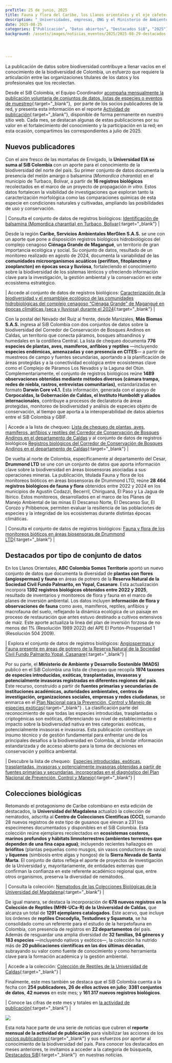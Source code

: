 ```yaml
---
preTitle: 25 de junio, 2025
title: Fauna y flora del Caribe, los Llanos orientales y el eje cafetero sobresalen en los destacados de julio
description: "_Universidades, empresas, ONG y el Ministerio de Ambiente y Desarrollo Sostenible aportan este mes con registros biológicos, listas de chequeo y colecciones de nuestra biodiversidad._"
date: 2025-08-25
categories: ["Publicación", "Datos abiertos", "Destacados SiB", "2025"]
background: /assets/images/noticias_eventos/2025/2025-08-29-destacados-julio-2025.png




---
```

La publicación de datos sobre biodiversidad contribuye a llenar vacíos en el conocimiento de la biodiversidad de Colombia, un esfuerzo que requiere la articulación entre las organizaciones titulares de los datos y los profesionales que los recolectan.

Desde el SiB Colombia, el Equipo Coordinador [acompaña mensualmente la publicación voluntaria de conjuntos de datos, listas de especies o eventos de muestreo](https://biodiversidad.co/compartir/guia-para-publicar/){:target="\_blank"},  por parte de los socios publicadores de la red, y presenta esta información en el reporte [Actividad de publicación](https://biodiversidad.co/comunidad/actividad-de-publicacion/){:target="\_blank"}, disponible de forma permanente en nuestro sitio web. Cada mes, se destacan algunas de estas publicaciones por su valor en el fortalecimiento del conocimiento y la participación en la red; en esta ocasión, compartimos las correspondientes a julio de 2025.

## Nuevos publicadores

Con el aire fresco de las montañas de Envigado, la **Universidad EIA se suma al SiB Colombia** con un aporte para el conocimiento de la biodiversidad del norte del país. Su primer conjunto de datos documenta la presencia del melón amargo o balsamina (*Momordica charantia*) en el municipio de Turbaco, Bolívar, a partir de **16 registros biológicos** recolectados en el marco de un proyecto de propagación *in vitro*. Estos datos fortalecen la visibilidad de investigaciones que exploran tanto la caracterización morfológica como las comparaciones químicas de esta especie en condiciones naturales y cultivadas, ampliando las posibilidades de uso y conservación.

| Consulta el conjunto de datos de registros biológicos: [Identificación de balsamina (Momordica charantia) en Turbaco, Bolívar](https://biodiversidad.co/data/?datasetKey=77f2273b-be2e-4e7c-9dd1-9ba054c6f77f){:target="\_blank"} |

Desde la región **Caribe, Servicios Ambientales MerGlen S.A.S.** se une con un aporte que pone a disposición registros biológicos hidrobiológicos del complejo cenagoso **Ciénaga Grande de Magangué**, un territorio de gran importancia ecológica y social. Su conjunto de datos, resultado de un monitoreo realizado en agosto de 2024, documenta la variabilidad de las **comunidades microorganismos acuáticos (perifiton, fitoplancton y zooplancton) en épocas seca y lluviosa**, fortaleciendo el conocimiento sobre la biodiversidad de los sistemas lénticos y ofreciendo información clave para la investigación, la gestión ambiental y la conservación en este ecosistema estratégico.

| Accede al conjunto de datos de registros biológicos: [Caracterización de la biodiversidad y el ensamblaje ecológico de las comunidades hidrobiológicas del complejo cenagoso “Ciénaga Grande” de Magangué en épocas climáticas (seca y lluviosa) durante el 2024](https://biodiversidad.co/data/?datasetKey=58e0c838-2d3c-4b39-8c33-2daad62d3f23){:target="\_blank"} |

Con la postal del Nevado del Ruiz al frente, desde Manizales, **Más Biomas S.A.S.** ingresa al SiB Colombia con dos conjuntos de datos sobre la biodiversidad del Corredor de Conservación de Bosques Andinos en Caldas, un territorio que conecta páramos, bosques altoandinos y humedales en la cordillera Central. La lista de chequeo documenta **776 especies de plantas, aves, mamíferos, anfibios y reptiles** —incluyendo **especies endémicas, amenazadas y con presencia en CITES**— a partir de muestreos de campo y fuentes secundarias, aportando a la planificación de áreas protegidas y a la conectividad ecológica entre ecosistemas clave como el Complejo de Páramos Los Nevados y la Laguna del Otún. Complementariamente, el conjunto de registros biológicos reúne **1489 observaciones obtenidas mediante métodos diversos (cámara trampa, redes de niebla, rastros, entrevistas comunitarias)**, estandarizadas en formato **Darwin Core v4.1.** Esta información, generada con el apoyo de **Corpocaldas, la Gobernación de Caldas, el Instituto Humboldt y aliados internacionales**, contribuye a procesos de declaratoria de áreas protegidas, monitoreo de biodiversidad y análisis de especies objeto de conservación, al tiempo que aporta a la interoperabilidad de datos abiertos entre el SiB Colombia y GBIF.

| Accede a la lista de chequeo: [Lista de chequeo de plantas, aves, mamíferos, anfibios y reptiles del Corredor de Conservación de Bosques Andinos en el departamento de Caldas](https://www.gbif.org/es/dataset/f089fe8c-7b73-4990-b70f-e9136caaa214) y al conjunto de datos de registros biológicos [Registros biológicos del Corredor de Conservación de Bosques Andinos en el departamento de Caldas](https://www.gbif.org/es/dataset/459859eb-9f83-4bdf-8a2c-6bb32777acfb){:target="\_blank"} |

De vuelta al norte de Colombia, específicamente al departamento del Cesar, **Drummond LTD** se une con un conjunto de datos que aporta información clave sobre la biodiversidad en áreas biosensoras asociadas a sus operaciones mineras. La publicación, titulada Fauna y flora de los monitoreos bióticos en áreas biosensoras de Drummond LTD, reúne **28 464 registros biológicos de fauna y flora** obtenidos entre 2022 y 2024 en los municipios de Agustín Codazzi, Becerril, Chiriguaná, El Paso y La Jagua de Ibirico. Estos monitoreos, desarrollados en el marco de los Planes de Manejo Ambiental de las minas El Descanso Norte, El Descanso Sur, El Corozo y Pribbenow, permiten evaluar la resiliencia de las poblaciones de especies y la integridad de los ecosistemas durante distintas épocas climáticas. 

| Consulta el conjunto de datos de registros biológicos: [Fauna y flora de los monitoreos bióticos en áreas biosensoras de Drummond LTD](https://biodiversidad.co/data/?datasetKey=6642123d-8962-4799-86f3-58816b4f3a5a){:target="\_blank"} |

## Destacados por tipo de conjunto de datos

En los Llanos Orientales, **ABC Colombia Somos Territorio** aportó un nuevo conjunto de datos que documenta la diversidad de **plantas con flores (angiospermas) y fauna** en áreas de potrero de la **Reserva Natural de la Sociedad Civil Fundo Palmarito, en Yopal, Casanare**. Esta actualización incorpora **1392 registros biológicos obtenidos entre 2022 y 2025**, resultado de inventarios y monitoreos de flora y fauna en el marco de planes de inversión ambiental. Los datos incluyen **información de flora y observaciones de fauna** como aves, mamíferos, reptiles, anfibios y macrofauna del suelo, reflejando la dinámica ecológica de un paisaje en proceso de restauración que antes estuvo destinado a cultivos extensivos de maíz. Este aporte actualiza la línea del plan de inversión forzosa de no menos del 1% (Resolución 1989 2022) del APE El Portón-Prosperidad 1 (Resolución 504 2009).

| Explora el conjunto de datos de registros biológicos: [Angiospermas y Fauna presente en áreas de potrero de la Reserva Natural de la Sociedad Civil Fundo Palmarito Yopal, Casanare](https://biodiversidad.co/data/?datasetKey=586d81a0-8285-4bee-b61e-93bd0f8e121d){:target="\_blank"} |

Por su parte, el **Ministerio de Ambiente y Desarrollo Sostenible (MADS)** publicó en el SiB Colombia una lista de chequeo que recopila **1974 taxones de especies introducidas, exóticas, trasplantadas, invasoras y potencialmente invasoras registradas en diferentes regiones del país**. Este recurso, construido a partir de **fuentes primarias y secundarias de instituciones académicas, autoridades ambientales, centros de investigación, organizaciones sociales, empresas y redes ciudadanas**, se enmarca en el [Plan Nacional para la Prevención, Control y Manejo de especies exóticas](https://www.minambiente.gov.co/documento-entidad/plan-nacional-para-la-prevencion-el-control-y-manejo-de-las-especies-introducidas-trasplantadas-e-invasoras){:target="\_blank"}
. La clasificación parte del reconocimiento de que todas las especies introducidas, trasplantadas o criptogénicas son exóticas, diferenciando su nivel de establecimiento e impacto sobre la biodiversidad nativa en tres categorías: exóticas, potencialmente invasoras e invasoras. Esta publicación constituye un insumo técnico y de gestión fundamental para enfrentar uno de los principales desafíos a la biodiversidad en Colombia, al brindar información estandarizada y de acceso abierto para la toma de decisiones en conservación y política ambiental.

| Descubre la lista de chequeo:  [Especies introducidas, exóticas, trasplantadas, invasoras y potencialmente invasoras obtenidas a partir de fuentes primarias y secundarias, incorporadas en el diagnóstico del Plan Nacional de Prevención, Control y Manejo](https://biodiversidad.co/dataset/search?type=CHECKLIST&q=trasplantadas&publishingOrg=a6086726-bc99-4443-8645-3788ed502381){:target="\_blank"} |

## Colecciones biológicas

Retomando el protagonismo de Caribe colombiano en esta edición de destacados, la **Universidad del Magdalena** actualizó la colección de nemátodos, adscrita al **Centro de Colecciones Científicas (CCC)**, sumando 28 nuevos registros de este tipo de gusanos que elevan a 231 los especímenes documentados y disponibles en el SiB Colombia. Esta colección reúne ejemplares recolectados en **ecosistemas costeros, marinos profundos y hábitats limnoterrestres (ambientes terrestres que dependen de una fina capa agua)**; incluyendo recientes hallazgos en **briófitos** (plantas pequeñas como musgos, sin vasos conductores de savia) y **líquenes** (simbiosis entre algas y hongos) de la **Sierra Nevada de Santa Marta**. El conjunto de datos refleja el aporte de proyectos de investigación de la Universidad y, mayoritariamente, de entidades externas que confirman la confianza en este referente académico regional que, entre otros organismos, preserva la diversidad de nemátodos.

| Consulta la colección: [Nematodos de las Colecciones Biológicas de la Universidad del Magdalena](https://doi.org/10.15472/ffea6v){:target="\_blank"} |

De igual manera, se destaca la incorporación de **678 nuevos registros en la Colección de Reptiles (MHN-UCa-R) de la Universidad de Caldas**, que alcanza un total de **1291 ejemplares catalogados**. Este acervo, que incluye los órdenes de **reptiles Crocodylia, Testudines y Squamata**, se ha consolidado como un referente para el estudio de la herpetofauna en Colombia, con presencia de registros en **22 departamentos** del país. Además de resguardar una amplia diversidad de **32 familias, 94 géneros y 183 especies** —incluyendo nativos y exóticos—, la colección ha nutrido más de **20 publicaciones científicas en las dos últimas décadas**, subrayando su valor como fuente de conocimiento y como herramienta clave para la formación académica y la gestión ambiental.

| Accede a la colección: [Colección de Reptiles de la Universidad de Caldas](https://doi.org/10.15472/kbwcsv){:target="\_blank"} |

Finalmente, este mes también se destaca que el SiB Colombia cuenta a la fecha con **254 publicadores, 26 de ellos activos en julio**; **3381 conjuntos de datos**, **42 nuevos** en este mes; y **161 317 nuevos registros biológicos**.

| Conoce las cifras de este mes y totales en [la actividad de publicación](https://biodiversidad.co/comunidad/actividad-de-publicacion/){:target="\_blank"} |

[![](https://lh7-rt.googleusercontent.com/docsz/AD_4nXf3WbfYDqRyAK3MGNDDIkGv88P3maELQvea1QghEoxFh3Doubut435dlkSzteAjgWuBZ0U1aZmwla4EXUx-lXjMQP4oeqvJ1lrOpBKMhDWij9wQZtdhx9DdzqXLBrWX5DvoAECB6w?key=wlMkOEzCVlzZ9u_lLvX2XQ)](https://biodiversidad.co/comunidad/actividad-de-publicacion/)

Esta nota hace parte de una serie de noticias que cubren el **reporte mensual de la actividad de publicación** para visibilizar las acciones de los [socios publicadores](https://biodiversidad.co/comunidad/socios-publicadores/){:target="\_blank"} y sus esfuerzos por aportar al conocimiento de la biodiversidad del país. Para conocer los destacados en meses anteriores, te invitamos a acceder a la categoría de búsqueda, [Destacados SiB](https://biodiversidad.co/news/?category=Destacados+SiB){:target="\_blank"}  en nuestras noticias.
